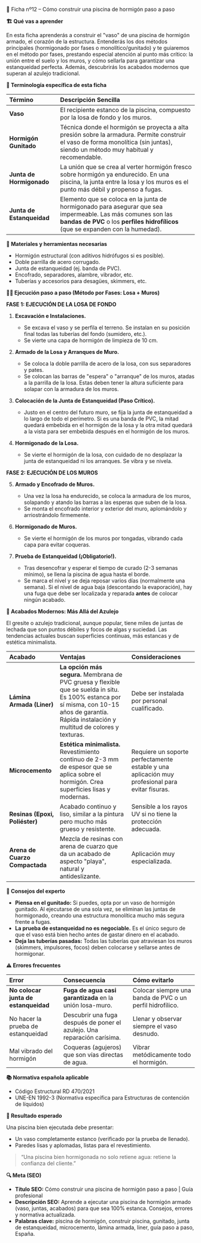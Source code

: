 🧱 Ficha nº12 – Cómo construir una piscina de hormigón paso a paso

**🏗️ Qué vas a aprender**

En esta ficha aprenderás a construir el "vaso" de una piscina de hormigón armado, el corazón de la estructura. Entenderás los dos métodos principales (hormigonado por fases o monolítico/gunitado) y te guiaremos en el método por fases, prestando especial atención al punto más crítico: la unión entre el suelo y los muros, y cómo sellarla para garantizar una estanqueidad perfecta. Además, descubrirás los acabados modernos que superan al azulejo tradicional.

**📖 Terminología específica de esta ficha**

| Término | Descripción Sencilla |
| :--- | :--- |
| **Vaso** | El recipiente estanco de la piscina, compuesto por la losa de fondo y los muros. |
| **Hormigón Gunitado** | Técnica donde el hormigón se proyecta a alta presión sobre la armadura. Permite construir el vaso de forma monolítica (sin juntas), siendo un método muy habitual y recomendable. |
| **Junta de Hormigonado** | La unión que se crea al verter hormigón fresco sobre hormigón ya endurecido. En una piscina, la junta entre la losa y los muros es el punto más débil y propenso a fugas. |
| **Junta de Estanqueidad** | Elemento que se coloca en la junta de hormigonado para asegurar que sea impermeable. Las más comunes son las **bandas de PVC** o los **perfiles hidrofílicos** (que se expanden con la humedad). |

**🧱 Materiales y herramientas necesarias**

- Hormigón estructural (con aditivos hidrófugos si es posible).
- Doble parrilla de acero corrugado.
- Junta de estanqueidad (ej. banda de PVC).
- Encofrado, separadores, alambre, vibrador, etc.
- Tuberías y accesorios para desagües, skimmers, etc.

**👷‍♂️ Ejecución paso a paso (Método por Fases: Losa + Muros)**

**FASE 1: EJECUCIÓN DE LA LOSA DE FONDO**

1.  **Excavación e Instalaciones.**
    - Se excava el vaso y se perfila el terreno. Se instalan en su posición final todas las tuberías del fondo (sumidero, etc.).
    - Se vierte una capa de hormigón de limpieza de 10 cm.

2.  **Armado de la Losa y Arranques de Muro.**
    - Se coloca la doble parrilla de acero de la losa, con sus separadores y pates.
    - Se colocan las barras de "espera" o "arranque" de los muros, atadas a la parrilla de la losa. Estas deben tener la altura suficiente para solapar con la armadura de los muros.

3.  **Colocación de la Junta de Estanqueidad (Paso Crítico).**
    - Justo en el centro del futuro muro, se fija la junta de estanqueidad a lo largo de todo el perímetro. Si es una banda de PVC, la mitad quedará embebida en el hormigón de la losa y la otra mitad quedará a la vista para ser embebida después en el hormigón de los muros.

4.  **Hormigonado de la Losa.**
    - Se vierte el hormigón de la losa, con cuidado de no desplazar la junta de estanqueidad ni los arranques. Se vibra y se nivela.

**FASE 2: EJECUCIÓN DE LOS MUROS**

5.  **Armado y Encofrado de Muros.**
    - Una vez la losa ha endurecido, se coloca la armadura de los muros, solapando y atando las barras a las esperas que suben de la losa.
    - Se monta el encofrado interior y exterior del muro, aplomándolo y arriostrándolo firmemente.

6.  **Hormigonado de Muros.**
    - Se vierte el hormigón de los muros por tongadas, vibrando cada capa para evitar coqueras.

7.  **Prueba de Estanqueidad (¡Obligatorio!).**
    - Tras desencofrar y esperar el tiempo de curado (2-3 semanas mínimo), se llena la piscina de agua hasta el borde.
    - Se marca el nivel y se deja reposar varios días (normalmente una semana). Si el nivel de agua baja (descontando la evaporación), hay una fuga que debe ser localizada y reparada **antes** de colocar ningún acabado.

**💎 Acabados Modernos: Más Allá del Azulejo**

El gresite o azulejo tradicional, aunque popular, tiene miles de juntas de lechada que son puntos débiles y focos de algas y suciedad. Las tendencias actuales buscan superficies continuas, más estancas y de estética minimalista.

| Acabado | Ventajas | Consideraciones |
| :--- | :--- | :--- |
| **Lámina Armada (Liner)** | **La opción más segura.** Membrana de PVC gruesa y flexible que se suelda in situ. Es 100% estanca por sí misma, con 10-15 años de garantía. Rápida instalación y multitud de colores y texturas. | Debe ser instalada por personal cualificado. |
| **Microcemento** | **Estética minimalista.** Revestimiento continuo de 2-3 mm de espesor que se aplica sobre el hormigón. Crea superficies lisas y modernas. | Requiere un soporte perfectamente estable y una aplicación muy profesional para evitar fisuras. |
| **Resinas (Epoxi, Poliéster)** | Acabado continuo y liso, similar a la pintura pero mucho más grueso y resistente. | Sensible a los rayos UV si no tiene la protección adecuada. |
| **Arena de Cuarzo Compactada** | Mezcla de resinas con arena de cuarzo que da un acabado de aspecto "playa", natural y antideslizante. | Aplicación muy especializada. |

**💬 Consejos del experto**

- **Piensa en el gunitado:** Si puedes, opta por un vaso de hormigón gunitado. Al ejecutarse de una sola vez, se eliminan las juntas de hormigonado, creando una estructura monolítica mucho más segura frente a fugas.
- **La prueba de estanqueidad no es negociable.** Es el único seguro de que el vaso está bien hecho antes de gastar dinero en el acabado.
- **Deja las tuberías pasadas:** Todas las tuberías que atraviesan los muros (skimmers, impulsores, focos) deben colocarse y sellarse antes de hormigonar.

**⚠️ Errores frecuentes**

| Error | Consecuencia | Cómo evitarlo |
| :--- | :--- | :--- |
| **No colocar junta de estanqueidad** | **Fuga de agua casi garantizada** en la unión losa-muro. | Colocar siempre una banda de PVC o un perfil hidrofílico. |
| No hacer la prueba de estanqueidad | Descubrir una fuga después de poner el azulejo. Una reparación carísima. | Llenar y observar siempre el vaso desnudo. |
| Mal vibrado del hormigón | Coqueras (agujeros) que son vías directas de agua. | Vibrar metódicamente todo el hormigón. |

**📚 Normativa española aplicable**

- Código Estructural RD 470/2021
- UNE-EN 1992-3 (Normativa específica para Estructuras de contención de líquidos)

**🎯 Resultado esperado**

Una piscina bien ejecutada debe presentar:
- Un vaso completamente estanco (verificado por la prueba de llenado).
- Paredes lisas y aplomadas, listas para el revestimiento.

> “Una piscina bien hormigonada no solo retiene agua: retiene la confianza del cliente.”

**🔍 Meta (SEO)**

- **Título SEO:** Cómo construir una piscina de hormigón paso a paso | Guía profesional
- **Descripción SEO:** Aprende a ejecutar una piscina de hormigón armado (vaso, juntas, acabados) para que sea 100% estanca. Consejos, errores y normativa actualizada.
- **Palabras clave:** piscina de hormigón, construir piscina, gunitado, junta de estanqueidad, microcemento, lámina armada, liner, guía paso a paso, España.